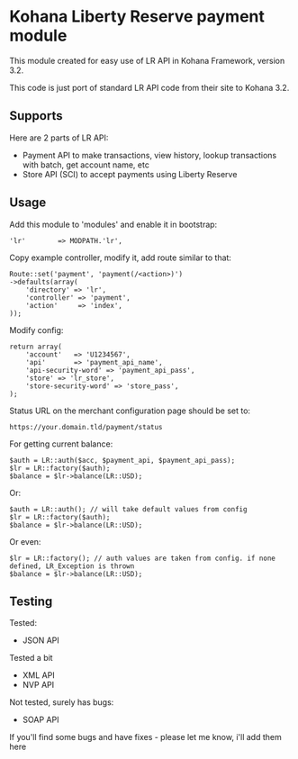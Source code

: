 Kohana Liberty Reserve payment module
=============

This module created for easy use of LR API in Kohana Framework, version 3.2.

This code is just port of standard LR API code from their site to Kohana 3.2.

Supports
-------

Here are 2 parts of LR API:

* Payment API to make transactions, view history, lookup transactions with batch, get account name, etc
* Store API (SCI) to accept payments using Liberty Reserve

Usage
-------

Add this module to 'modules' and enable it in bootstrap:

    'lr'        => MODPATH.'lr',

Copy example controller, modify it, add route similar to that:

    Route::set('payment', 'payment(/<action>)')
    ->defaults(array(
        'directory' => 'lr',
        'controller' => 'payment',
        'action'     => 'index',
    ));

Modify config:

    return array(
        'account'   => 'U1234567',
        'api'       => 'payment_api_name',
        'api-security-word' => 'payment_api_pass',
        'store' => 'lr_store',
        'store-security-word' => 'store_pass',
    );

Status URL on the merchant configuration page should be set to:

    https://your.domain.tld/payment/status

For getting current balance:

    $auth = LR::auth($acc, $payment_api, $payment_api_pass);
    $lr = LR::factory($auth);
    $balance = $lr->balance(LR::USD);

Or:

    $auth = LR::auth(); // will take default values from config
    $lr = LR::factory($auth);
    $balance = $lr->balance(LR::USD);

Or even:

    $lr = LR::factory(); // auth values are taken from config. if none defined, LR_Exception is thrown
    $balance = $lr->balance(LR::USD);

Testing
-------

Tested:

* JSON API

Tested a bit

* XML API
* NVP API

Not tested, surely has bugs:

* SOAP API

If you'll find some bugs and have fixes - please let me know, i'll add them here
